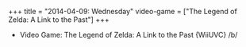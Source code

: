 +++
title = "2014-04-09: Wednesday"
video-game = ["The Legend of Zelda: A Link to the Past"]
+++


* Video Game: The Legend of Zelda: A Link to the Past {WiiUVC} /b/
